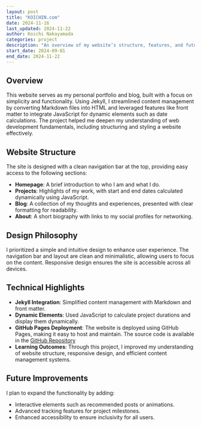 ```yaml
---
layout: post
title: "KOICHIN.com"
date: 2024-11-16
last_updated: 2024-11-22
author: Koichi Nakayamada
categories: project
description: "An overview of my website’s structure, features, and future plans."
start_date: 2024-09-01
end_date: 2024-11-22
---
```


## Overview  
This website serves as my personal portfolio and blog, built with a focus on simplicity and functionality. Using Jekyll, I streamlined content management by converting Markdown files into HTML and leveraged features like front matter to integrate JavaScript for dynamic elements such as date calculations. The project helped me deepen my understanding of web development fundamentals, including structuring and styling a website effectively.

## Website Structure  
The site is designed with a clean navigation bar at the top, providing easy access to the following sections:  
- **Homepage**: A brief introduction to who I am and what I do.  
- **Projects**: Highlights of my work, with start and end dates calculated dynamically using JavaScript.  
- **Blog**: A collection of my thoughts and experiences, presented with clear formatting for readability.  
- **About**: A short biography with links to my social profiles for networking.  

## Design Philosophy  
I prioritized a simple and intuitive design to enhance user experience. The navigation bar and layout are clean and minimalistic, allowing users to focus on the content. Responsive design ensures the site is accessible across all devices.  

## Technical Highlights  
- **Jekyll Integration**: Simplified content management with Markdown and front matter.  
- **Dynamic Elements**: Used JavaScript to calculate project durations and display them dynamically.  
- **GitHub Pages Deployment**: The website is deployed using GitHub Pages, making it easy to host and maintain. The source code is available in the [GitHub Repository](https://github.com/koichincom/my-website)  
- **Learning Outcomes**: Through this project, I improved my understanding of website structure, responsive design, and efficient content management systems.  

## Future Improvements  
I plan to expand the functionality by adding:  
- Interactive elements such as recommended posts or animations.  
- Advanced tracking features for project milestones.  
- Enhanced accessibility to ensure inclusivity for all users.  